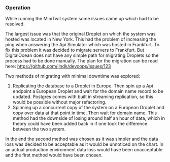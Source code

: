 ### Operation 

While running the MiniTwit system some issues came up which had to be resolved. 

The largest issue was that the original Droplet on which the system was hosted was located in New York. This had the problem of increasing the ping when answering the Api Simulator which was hosted in Frankfurt. To fix this problem it was decided to migrate servers to Frankfurt. But DigitalOcean does not have any simple path for migrating Droplets so the process had to be done manually. The plan for the migration can be read here: https://github.com/jlndk/devoops/issues/123

Two methods of migrating with minimal downtime was explored:
1. Replicating the database to a Droplet in Europe. Then spin up a Api endpoint a European Droplet and wait for the domain name record to be updated. Postgres comes with built in streaming replication, so this would be possible without major refactoring. 
2. Spinning up a concurrent copy of the system on a European Droplet and copy over data at that point in time. Then wait for domain name. This method had the downside of losing around half an hour of data, which in theory could have been added back in if one took the difference between the two system. 

In the end the second method was chosen as it was simpler and the data loss was decided to be acceptable as it would be unnoticed on the chart. In an actual production environment data loss would have been unacceptable and the first method would have been chosen. 